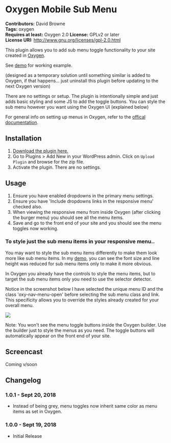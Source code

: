 # Oxygen Mobile Sub Menu #
**Contributors:** David Browne  
**Tags:** oxygen  
**Requires at least:** Oxygen 2.0
**License:** GPLv2 or later  
**License URI:** http://www.gnu.org/licenses/gpl-2.0.html

This plugin allows you to add sub menu toggle functionality to your site created in [Oxygen](http://oxygenbuilder.com/).

See [demo](https://demo.wplit.com/oxygen-mobile-menu/) for working example.

(designed as a temporary solution until something similar is added to Oxygen, if that happens... just uninstall this plugin before updating to the next Oxygen version)

There are no settings or setup. The plugin is intentionally simple and just adds basic styling and some JS to add the toggle buttons. You can style the sub menu however you want using the Oxygen UI (explained below)

For general info on setting up menus in Oxygen, refer to the [offical documentation](https://oxygenbuilder.com/documentation/builder-elements/menu/).
 

## Installation ##

1. [Download the plugin here.](https://github.com/wplit/Oxygen-Mobile-Sub-Menu/archive/master.zip)
2. Go to Plugins > Add New in your WordPress admin. Click on `Upload Plugin` and browse for the zip file.
3. Activate the plugin. There are no settings.

## Usage ##

1. Ensure you have enabled dropdowns in the primary menu settings.
2. Ensure you have 'Include dropdowns links in the responsive menu' checked also.
3. When viewing the responsive menu from inside Oxygen (after clicking the burger menu) you should see all the menu items.
4. Save and go to the front end of your site and you should see the menu toggles now working.

### To style just the sub menu items in your responsive menu..

You may want to style the sub menu items differently to make them look more like sub menu items. In my [demo](https://demo.wplit.com/oxygen-mobile-menu/), you can see the font size and line height was reduced for sub menu items only to make it more obvious. 

In Oxygen you already have the controls to style the menu items, but to target the sub menu items only you need to use the selector detector. 

Notice in the screenshot below I have selected the unique menu ID and the class 'oxy-nav-menu-open' before selecting the sub menu class and link. This specificity allows you to override the styles already created for your overall menu. 

<img src="https://user-images.githubusercontent.com/43051571/45732439-a69b3e00-bc1f-11e8-9365-0271712f6fe8.jpg">

Note: You won't see the menu toggle buttons inside the Oxygen builder. Use the builder just to style the menus as you need. The toggle buttons will automatically appear on the front end of your site.


## Screencast ##

Coming v/soon

## Changelog ##

### 1.0.1 - Sept 20, 2018 ###
* Instead of being grey, menu toggles now inherit same color as menu items as set in Oxygen.

### 1.0.0 - Sept 19, 2018 ###
* Initial Release

